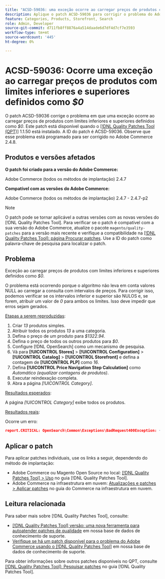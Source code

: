 ```yaml
---
title: "ACSD-59036: uma exceção ocorre ao carregar preços de produtos com limites inferiores e superiores definidos como US$ 0"
description: Aplique o patch ACSD-59036 para corrigir o problema do Adobe Commerce em que ocorre uma exceção ao carregar preços do produto com limites inferiores e superiores definidos como *$0*.
feature: Categories, Products, Storefront, Search
role: Admin, Developer
source-git-commit: d711fb8ff8876a4a514daade6d7df4d7cf7e3593
workflow-type: tm+mt
source-wordcount: '445'
ht-degree: 0%

---
```



# ACSD-59036: Ocorre uma exceção ao carregar preços de produtos com limites inferiores e superiores definidos como *$0*

O patch ACSD-59036 corrige o problema em que uma exceção ocorre ao carregar preços de produtos com limites inferiores e superiores definidos como *$0*. Este patch está disponível quando o [[!DNL Quality Patches Tool (QPT)]](/help/announcements/adobe-commerce-announcements/magento-quality-patches-released-new-tool-to-self-serve-quality-patches.md) 1.1.50 está instalado. A ID do patch é ACSD-59036. Observe que esse problema está programado para ser corrigido no Adobe Commerce 2.4.8.

## Produtos e versões afetados

**O patch foi criado para a versão do Adobe Commerce:**

Adobe Commerce (todos os métodos de implantação) 2.4.7

**Compatível com as versões do Adobe Commerce:**

Adobe Commerce (todos os métodos de implantação) 2.4.7 - 2.4.7-p2

>[!NOTE]
>
>O patch pode se tornar aplicável a outras versões com as novas versões do [!DNL Quality Patches Tool]. Para verificar se o patch é compatível com a sua versão do Adobe Commerce, atualize o pacote `magento/quality-patches` para a versão mais recente e verifique a compatibilidade na [[!DNL Quality Patches Tool]: página Procurar patches](https://experienceleague.adobe.com/tools/commerce-quality-patches/index.html). Use a ID do patch como palavra-chave de pesquisa para localizar o patch.

## Problema

Exceção ao carregar preços de produtos com limites inferiores e superiores definidos como *$0*.

O problema está ocorrendo porque o algoritmo não leva em conta valores NULL ao carregar a consulta com intervalos de preços. Para corrigir isso, podemos verificar se os intervalos inferior e superior são NULOS e, se forem, atribuir um valor de *0* para ambos os limites. Isso deve impedir que erros sejam gerados.

<u>Etapas a serem reproduzidas</u>:

1. Criar *13* produtos simples.
1. Atribuir todos os produtos *13* a uma categoria.
1. Defina o preço de um produto para *$1322.94*.
1. Defina o preço de todos os outros produtos para *$0*.
1. Configure [!DNL OpenSearch] como um mecanismo de pesquisa.
1. Vá para **[!UICONTROL Stores]** > **[!UICONTROL Configuration]** > **[!UICONTROL Catalog]** > **[!UICONTROL Storefront]** e defina a contagem de **[!UICONTROL PLP]** como *16*.
1. Defina **[!UICONTROL Price Navigation Step Calculation]** como *Automático (equalizar contagens de produtos)*.
1. Executar reindexação completa.
1. Abra a página *[!UICONTROL Category]*.

<u>Resultados esperados</u>:

A página *[!UICONTROL Category]* exibe todos os produtos.

<u>Resultados reais</u>:

Ocorre um erro:

```JSON
report.CRITICAL: OpenSearch\Common\Exceptions\BadRequest400Exception: {"error":{"root_cause":[{"type":"x_content_parse_exception","reason":"[1:193] [bool] failed to parse field [must]"}],"type":"x_content_parse_exception","reason":"[1:193] [bool] failed to parse field [filter]","caused_by":{"type":"x_content_parse_exception","reason":"[1:193] [bool] failed to parse field [must]","caused_by":{"type":"illegal_argument_exception","reason":"field name is null or empty"}}},"status":400} in /vendor/opensearch-project/opensearch-php/src/OpenSearch/Connections/Connection.php:664
```

## Aplicar o patch

Para aplicar patches individuais, use os links a seguir, dependendo do método de implantação:

* Adobe Commerce ou Magento Open Source no local: [[!DNL Quality Patches Tool] > Uso](https://experienceleague.adobe.com/docs/commerce-operations/tools/quality-patches-tool/usage.html) no guia [!DNL Quality Patches Tool].
* Adobe Commerce na infraestrutura em nuvem: [Atualizações e patches > Aplicar patches](https://experienceleague.adobe.com/docs/commerce-cloud-service/user-guide/develop/upgrade/apply-patches.html) no guia do Commerce na infraestrutura em nuvem.

## Leitura relacionada

Para saber mais sobre [!DNL Quality Patches Tool], consulte:

* [[!DNL Quality Patches Tool] versão: uma nova ferramenta para autoatender patches de qualidade](/help/announcements/adobe-commerce-announcements/magento-quality-patches-released-new-tool-to-self-serve-quality-patches.md) em nossa base de dados de conhecimento de suporte.
* [Verifique se há um patch disponível para o problema do Adobe Commerce usando o [!DNL Quality Patches Tool]](/help/support-tools/patches-available-in-qpt-tool/check-patch-for-magento-issue-with-magento-quality-patches.md) em nossa base de dados de conhecimento de suporte.

Para obter informações sobre outros patches disponíveis no QPT, consulte [[!DNL Quality Patches Tool]: Pesquisar patches](https://experienceleague.adobe.com/tools/commerce-quality-patches/index.html) no guia [!DNL Quality Patches Tool].
